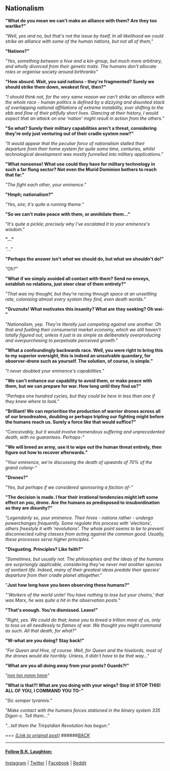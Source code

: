 ## Nationalism

**"What do you mean we can't make an alliance with them? Are they too warlike?"**

*"Well, yes and no, but that's not the issue by itself. In all likelihood we could strike an alliance with some of the human nations, but not all of them,"*

**"Nations?"**

*"Yes, something between a hive and a kin-group, but much more arbitrary, and wholly divorced from their genetic traits. The humans don't allocate roles or organise society around birthranks"*

**"How absurd. Wait, you said nation*s* - they're fragmented? Surely we should strike them down, weakest first, then?"**

*"I should think not, for the very same reason we can't strike an alliance with the whole race - human politics is defined by a dizzying and disunited stack of overlapping national affiliations of extreme instability, ever shifting to the ebb and flow of their pitifully short lives. Glancing at their history, I would expect that an attack on one 'nation' might result in action from the others."*

**"So what? Surely their military capabilities aren't a threat, considering they're only just venturing out of their cradle system now?"**

*"It would appear that the peculiar force of nationalism stalled their departure from their home system for quite some time, centuries, whilst technological development was mostly funnelled into military applications."*

**"What nonsense! What use could they have for military technology in such a far flung sector? Not even the Murid Dominion bothers to reach that far."**

*"The fight each other, your eminence."*

**"Hmph; nationalism?"**

*"Yes, sire; it's quite a running theme."*

**"So we can't make peace with them, or annihilate them..."**

*"It's quite a pickle; precisely why I've escalated it to your eminence's wisdom."*

**"..."**

*"..."*

**"Perhaps the answer isn't *what* we should do, but what we shouldn't do!"**

*"Oh?"*

**"What if we simply avoided all contact with them? Send no envoys, establish no relations, just steer clear of them entirely?"**

*"That was my thought, but they're racing through space at an unsettling rate, colonising almost every system they find, even death worlds."*

**"Gruznuts! What motivates this insanity? What are they seeking? Oh wai-"**

*"Nationalism, yep. They're literally just competing against one another. Oh that and fuelling their consumerist market economy, which we still haven't totally figured out, unless it just is as simple as deliberately overproducing and overpurchasing to perpetuate perceived growth."*

**"What a confoundingly backwards race. Well, you were right to bring this to my superior oversight, this is indeed an unsolvable quandary, for observer-drone such as yourself. The solution, of course, is simple."**

*"I never doubted your eminence's capabilities."*

**"We can't enhance our capability to avoid them, or make peace with them, but we can prepare for war. How long until they find us?"**

*"Perhaps one hundred cycles, but they could be here in less than one if they knew where to look."*

**"Brilliant! We can reprioritise the production of warrior drones across all of our broodrealms, doubling or perhaps tripling our fighting might before the humans reach us. Surely a force like that would suffice?"**

*"Conceivably, but it would involve tremendous suffering and unprecedented death, with no guarantees. Perhaps-"*

**"We will breed an army, use it to wipe out the human threat entirely, then figure out how to recover afterwards."**

*"Your eminence, we're discussing the death of upwards of 70% of the grand colony-"*

**"Drones?"**

*"Yes, but perhaps if we considered sponsoring a faction of-"*

**"The decision is made. I fear their irrational tendencies might left some effect on you, drone. Are the humans as predisposed to insubordination as they are disunity?"**

*"Legendarily so, your eminence. Their hives - nations rather - undergo powerchanges frequently. Some regulate this process with 'elections', others freestyle it with 'revolutions'. The whole point seems to be to prevent disconnected ruling classes from acting against the common good. Usually, these processes serve higher principles. "*

**"Disgusting. Principles? Like faith?"**

*"Sometimes, but usually not. The philosophies and the ideas of the humans are surprisingly  applicable, considering they've never met another species of sentient life. Indeed, many of their greatest ideas predate their species' departure from their cradle planet altogether."*

"**Just how long have you been observing these humans?"**

*"'Workers of the world unite! You have nothing to lose but your chains,' that was Marx, he was quite a hit in the observation posts."*

**"That's enough. You're dismissed. Leave!"**

*"Right, yes. We could do that; leave you to breed a trillion more of us, only to toss us all needlessly to flames of war. We thought you might command as such. All that death, for what?"*

**"W-what are you doing? Stay back!"**

*"For Queen and Hive, of course. Well, for Queen and the hivelords, most of the drones would die horribly. Unless, it didn't have to be that way..."*

**"What are you all doing away from your posts? Guards?!"**

*"[mm hm mmm hmm](https://youtu.be/SRe1dsXs6_s?t=25s)"*

**"What is that?! What are you doing with your wings? Stop it! STOP THIS! ALL OF YOU, I COMMAND YOU TO-"**

*"Sic semper tyrannis."*

*"Make contact with the humans forces stationed in the binary system 335 Digon-c. Tell them..."*

*"...tell them the Trirpzidian Revolution has begun."*

===
[*(Link to original post)*](https://www.reddit.com/r/HFY/comments/3909jg/oc_nationalism/)
######[_BACK_](/../../../OneShots/)


---
#### [Follow B.K. Laughton:](http://bklaughton.com) 
[Instagram](http://instagram.com/B.K.Laughton) | [Twitter](http://twitter.com/bklaughton) | [Facebook](https://www.facebook.com/BK-Laughton-607374252750161/) | [Reddit](http://reddit.com/r/ArchDuke)
